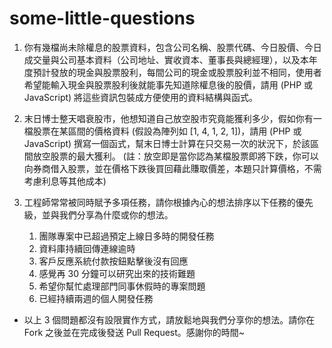 # some-little-questions

1. 你有幾檔尚未除權息的股票資料，包含公司名稱、股票代碼、今日股價、今日成交量與公司基本資料（公司地址、實收資本、董事長與總經理），以及本年度預計發放的現金與股票股利，每間公司的現金或股票股利並不相同，使用者希望能輸入現金與股票股利後就能事先知道除權息後的股價，請用 (PHP 或 JavaScript) 將這些資訊包裝成方便使用的資料結構與函式。

2. 末日博士整天唱衰股市，他想知道自己放空股市究竟能獲利多少，假如你有一檔股票在某區間的價格資料 (假設為陣列如 [1, 4, 1, 2, 1])，請用 (PHP 或 JavaScript) 撰寫一個函式，幫末日博士計算在只交易一次的狀況下，於該區間放空股票的最大獲利。
(註：放空即是當你認為某檔股票即將下跌，你可以向券商借入股票，並在價格下跌後買回藉此賺取價差，本題只計算價格，不需考慮利息等其他成本)

3. 工程師常常被同時賦予多項任務，請你根據內心的想法排序以下任務的優先級，並與我們分享為什麼或你的想法。
    1. 團隊專案中已超過預定上線日多時的開發任務
    2. 資料庫持續回傳連線逾時
    3. 客戶反應系統付款按鈕點擊後沒有回應
    4. 感覺再 30 分鐘可以研究出來的技術難題
    5. 希望你幫忙處理部門同事休假時的專案問題
    6. 已經持續兩週的個人開發任務
	
- 以上 3 個問題都沒有設限實作方式，請放鬆地與我們分享你的想法。請你在 Fork 之後並在完成後發送 Pull Request。感謝你的時間~
